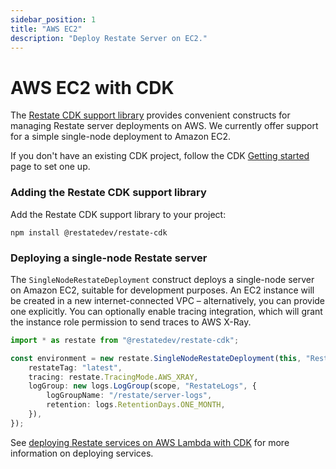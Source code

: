 ```yaml
---
sidebar_position: 1
title: "AWS EC2"
description: "Deploy Restate Server on EC2."
---
```


# AWS EC2 with CDK

The [Restate CDK support library](https://www.npmjs.com/package/@restatedev/restate-cdk) provides convenient constructs
for managing Restate server deployments on AWS. We currently offer support for a simple single-node deployment to Amazon
EC2.

If you don't have an existing CDK project, follow the
CDK [Getting started](https://docs.aws.amazon.com/cdk/v2/guide/hello_world.html) page to set one up.

### Adding the Restate CDK support library

Add the Restate CDK support library to your project:

```shell
npm install @restatedev/restate-cdk
```

### Deploying a single-node Restate server

The `SingleNodeRestateDeployment` construct deploys a single-node server on Amazon EC2, suitable for development
purposes. An EC2 instance will be created in a new internet-connected VPC – alternatively, you can provide one
explicitly. You can optionally enable tracing integration, which will grant the instance role permission to send traces
to AWS X-Ray.

```typescript
import * as restate from "@restatedev/restate-cdk";

const environment = new restate.SingleNodeRestateDeployment(this, "Restate", {
	restateTag: "latest",
	tracing: restate.TracingMode.AWS_XRAY,
	logGroup: new logs.LogGroup(scope, "RestateLogs", {
		logGroupName: "/restate/server-logs",
		retention: logs.RetentionDays.ONE_MONTH,
	}),
});
```

See [deploying Restate services on AWS Lambda with CDK](/deploy/services/faas/lambda/cdk) for more information on deploying
services.
